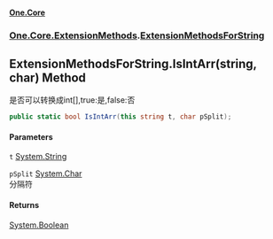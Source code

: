 #### [One.Core](index.md 'index')
### [One.Core.ExtensionMethods](One_Core_ExtensionMethods.md 'One.Core.ExtensionMethods').[ExtensionMethodsForString](One_Core_ExtensionMethods_ExtensionMethodsForString.md 'One.Core.ExtensionMethods.ExtensionMethodsForString')
## ExtensionMethodsForString.IsIntArr(string, char) Method
是否可以转换成int[],true:是,false:否 
```csharp
public static bool IsIntArr(this string t, char pSplit);
```
#### Parameters
<a name='One_Core_ExtensionMethods_ExtensionMethodsForString_IsIntArr(string_char)_t'></a>
`t` [System.String](https://docs.microsoft.com/en-us/dotnet/api/System.String 'System.String')  
  
<a name='One_Core_ExtensionMethods_ExtensionMethodsForString_IsIntArr(string_char)_pSplit'></a>
`pSplit` [System.Char](https://docs.microsoft.com/en-us/dotnet/api/System.Char 'System.Char')  
分隔符 
  
#### Returns
[System.Boolean](https://docs.microsoft.com/en-us/dotnet/api/System.Boolean 'System.Boolean')  
